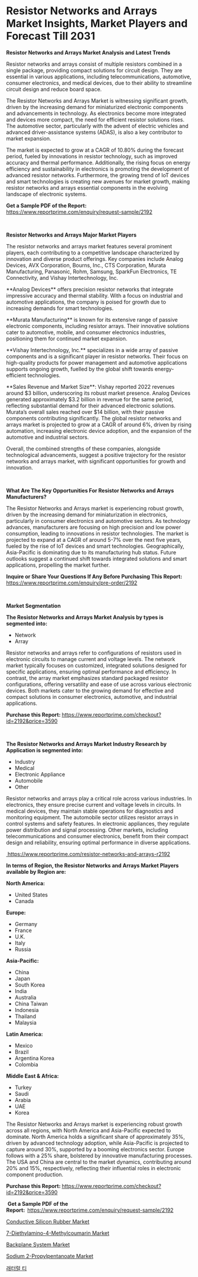 <p><h1>Resistor Networks and Arrays Market Insights, Market Players and Forecast Till 2031</h1></p><p><strong>Resistor Networks and Arrays Market Analysis and Latest Trends</strong></p>
<p><p>Resistor networks and arrays consist of multiple resistors combined in a single package, providing compact solutions for circuit design. They are essential in various applications, including telecommunications, automotive, consumer electronics, and medical devices, due to their ability to streamline circuit design and reduce board space.</p><p>The Resistor Networks and Arrays Market is witnessing significant growth, driven by the increasing demand for miniaturized electronic components and advancements in technology. As electronics become more integrated and devices more compact, the need for efficient resistor solutions rises. The automotive sector, particularly with the advent of electric vehicles and advanced driver-assistance systems (ADAS), is also a key contributor to market expansion.</p><p>The market is expected to grow at a CAGR of 10.80% during the forecast period, fueled by innovations in resistor technology, such as improved accuracy and thermal performance. Additionally, the rising focus on energy efficiency and sustainability in electronics is promoting the development of advanced resistor networks. Furthermore, the growing trend of IoT devices and smart technologies is creating new avenues for market growth, making resistor networks and arrays essential components in the evolving landscape of electronic systems.</p></p>
<p><strong>Get a Sample PDF of the Report:&nbsp;</strong> <a href="https://www.reportprime.com/enquiry/request-sample/2192">https://www.reportprime.com/enquiry/request-sample/2192</a></p>
<p>&nbsp;</p>
<p><strong>Resistor Networks and Arrays Major Market Players</strong></p>
<p><p>The resistor networks and arrays market features several prominent players, each contributing to a competitive landscape characterized by innovation and diverse product offerings. Key companies include Analog Devices, AVX Corporation, Bourns, Inc., CTS Corporation, Murata Manufacturing, Panasonic, Rohm, Samsung, SparkFun Electronics, TE Connectivity, and Vishay Intertechnology, Inc.</p><p>**Analog Devices** offers precision resistor networks that integrate impressive accuracy and thermal stability. With a focus on industrial and automotive applications, the company is poised for growth due to increasing demands for smart technologies. </p><p>**Murata Manufacturing** is known for its extensive range of passive electronic components, including resistor arrays. Their innovative solutions cater to automotive, mobile, and consumer electronics industries, positioning them for continued market expansion.</p><p>**Vishay Intertechnology, Inc.** specializes in a wide array of passive components and is a significant player in resistor networks. Their focus on high-quality products for power management and automotive applications supports ongoing growth, fuelled by the global shift towards energy-efficient technologies.</p><p>**Sales Revenue and Market Size**: Vishay reported 2022 revenues around $3 billion, underscoring its robust market presence. Analog Devices generated approximately $3.2 billion in revenue for the same period, reflecting substantial demand for their advanced electronic solutions. Murata’s overall sales reached over $14 billion, with their passive components contributing significantly. The global resistor networks and arrays market is projected to grow at a CAGR of around 6%, driven by rising automation, increasing electronic device adoption, and the expansion of the automotive and industrial sectors.</p><p>Overall, the combined strengths of these companies, alongside technological advancements, suggest a positive trajectory for the resistor networks and arrays market, with significant opportunities for growth and innovation.</p></p>
<p>&nbsp;</p>
<p><strong>What Are The Key Opportunities For Resistor Networks and Arrays Manufacturers?</strong></p>
<p><p>The Resistor Networks and Arrays market is experiencing robust growth, driven by the increasing demand for miniaturization in electronics, particularly in consumer electronics and automotive sectors. As technology advances, manufacturers are focusing on high precision and low power consumption, leading to innovations in resistor technologies. The market is projected to expand at a CAGR of around 5-7% over the next five years, fueled by the rise of IoT devices and smart technologies. Geographically, Asia-Pacific is dominating due to its manufacturing hub status. Future outlooks suggest a continued shift towards integrated solutions and smart applications, propelling the market further.</p></p>
<p><strong>Inquire or Share Your Questions If Any Before Purchasing This Report:</strong> <a href="https://www.reportprime.com/enquiry/pre-order/2192">https://www.reportprime.com/enquiry/pre-order/2192</a></p>
<p>&nbsp;</p>
<p><strong>Market Segmentation</strong></p>
<p><strong>The Resistor Networks and Arrays Market Analysis by types is segmented into:</strong></p>
<p><ul><li>Network</li><li>Array</li></ul></p>
<p><p>Resistor networks and arrays refer to configurations of resistors used in electronic circuits to manage current and voltage levels. The network market typically focuses on customized, integrated solutions designed for specific applications, ensuring optimal performance and efficiency. In contrast, the array market emphasizes standard packaged resistor configurations, offering versatility and ease of use across various electronic devices. Both markets cater to the growing demand for effective and compact solutions in consumer electronics, automotive, and industrial applications.</p></p>
<p><strong>Purchase this Report:&nbsp;</strong><a href="https://www.reportprime.com/checkout?id=2192&price=3590">https://www.reportprime.com/checkout?id=2192&price=3590</a></p>
<p>&nbsp;</p>
<p><strong>The Resistor Networks and Arrays Market Industry Research by Application is segmented into:</strong></p>
<p><ul><li>Industry</li><li>Medical</li><li>Electronic Appliance</li><li>Automobile</li><li>Other</li></ul></p>
<p><p>Resistor networks and arrays play a critical role across various industries. In electronics, they ensure precise current and voltage levels in circuits. In medical devices, they maintain stable operations for diagnostics and monitoring equipment. The automobile sector utilizes resistor arrays in control systems and safety features. In electronic appliances, they regulate power distribution and signal processing. Other markets, including telecommunications and consumer electronics, benefit from their compact design and reliability, ensuring optimal performance in diverse applications.</p></p>
<p><a href="https://www.reportprime.com/resistor-networks-and-arrays-r2192">&nbsp;https://www.reportprime.com/resistor-networks-and-arrays-r2192</a></p>
<p><strong>In terms of Region, the Resistor Networks and Arrays Market Players available by Region are:</strong></p>
<p>
    <p> <strong> North America: </strong>
        <ul>
            <li>United States</li>
            <li>Canada</li>
        </ul>
        </p> 
    <p> <strong> Europe: </strong>
        <ul>
            <li>Germany</li>
            <li>France</li>
            <li>U.K.</li>
            <li>Italy</li>
            <li>Russia</li>
        </ul>
        </p> 
    <p> <strong> Asia-Pacific: </strong>
        <ul>
            <li>China</li>
            <li>Japan</li>
            <li>South Korea</li>
            <li>India</li>
            <li>Australia</li>
            <li>China Taiwan</li>
            <li>Indonesia</li>
            <li>Thailand</li>
            <li>Malaysia</li>
        </ul>
        </p> 
    <p> <strong> Latin America: </strong>
        <ul>
            <li>Mexico</li>
            <li>Brazil</li>
            <li>Argentina Korea</li>
            <li>Colombia</li>
        </ul>
        </p> 
    <p> <strong> Middle East & Africa: </strong>
        <ul>
            <li>Turkey</li>
            <li>Saudi</li>
            <li>Arabia</li>
            <li>UAE</li>
            <li>Korea</li>
        </ul>
    </p>
    </p>
<p><p>The Resistor Networks and Arrays market is experiencing robust growth across all regions, with North America and Asia-Pacific expected to dominate. North America holds a significant share of approximately 35%, driven by advanced technology adoption, while Asia-Pacific is projected to capture around 30%, supported by a booming electronics sector. Europe follows with a 25% share, bolstered by innovative manufacturing processes. The USA and China are central to the market dynamics, contributing around 20% and 15%, respectively, reflecting their influential roles in electronic component production.</p></p>
<p><strong>Purchase this Report: </strong><a href="https://www.reportprime.com/checkout?id=2192&price=3590">https://www.reportprime.com/checkout?id=2192&price=3590</a></p>
<p>&nbsp;<strong>Get a Sample PDF of the Report:&nbsp;&nbsp;</strong><a href="https://www.reportprime.com/enquiry/request-sample/2192">https://www.reportprime.com/enquiry/request-sample/2192</a></p>
<p><strong></strong></p>
<p><p><a href="https://www.linkedin.com/pulse/conductive-silicon-rubber-market-outlook-complete-industry-analysis-an2of?trackingId=xZa6tfL%2FRwiUn7n7jgsu4A%3D%3D">Conductive Silicon Rubber Market</a></p><p><a href="https://issuu.com/reportprime-2/docs/7-diethylamino-4-methylcoumarin-mar_8519fc12cd2397">7-Diethylamino-4-Methylcoumarin Market</a></p><p><a href="https://github.com/ygfu6u/Market-Research-Report-List-1/blob/main/backplane-system-market.md">Backplane System Market</a></p><p><a href="https://issuu.com/reportprime-2/docs/sodium-2-propylpentanoate-market-si_b73197b201b705">Sodium 2-Propylpentanoate Market</a></p><p><a href="https://medium.com/@chungcameron76/%EC%B8%A1%EB%A9%B4-%ED%8B%B0-%EB%A7%88%EC%BC%93-%EC%97%B0%EA%B5%AC-%EB%B3%B4%EA%B3%A0%EC%84%9C-2024%EB%85%84%EB%B6%80%ED%84%B0-2031%EB%85%84%EA%B9%8C%EC%A7%80-%EC%97%B0%ED%8F%89%EA%B7%A0-%EC%84%B1%EC%9E%A5%EB%A5%A0-cagr-14-4-%EC%9D%98-%EC%95%88%EC%A0%95%EC%A0%81%EC%9D%B8-%EC%8B%9C%EC%9E%A5-%EC%A0%84%EB%A7%9D-%EB%B0%8F-%EC%84%B1%EC%9E%A5-%EA%B0%80%EB%8A%A5%EC%84%B1-caf39278311b">래터럴 티</a></p></p>